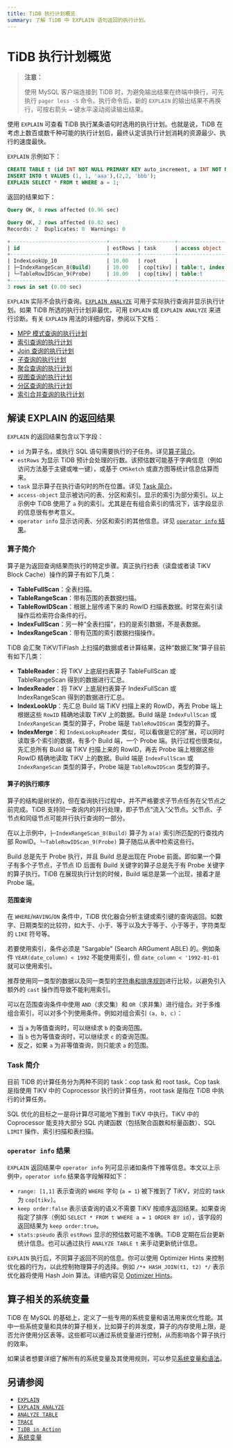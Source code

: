 ```yaml
---
title: TiDB 执行计划概览
summary: 了解 TiDB 中 EXPLAIN 语句返回的执行计划。
---
```


# TiDB 执行计划概览

> **注意：**
>
> 使用 MySQL 客户端连接到 TiDB 时，为避免输出结果在终端中换行，可先执行 `pager less -S` 命令。执行命令后，新的 `EXPLAIN` 的输出结果不再换行，可按右箭头 <kbd>→</kbd> 键水平滚动阅读输出结果。

使用 `EXPLAIN` 可查看 TiDB 执行某条语句时选用的执行计划。也就是说，TiDB 在考虑上数百或数千种可能的执行计划后，最终认定该执行计划消耗的资源最少、执行的速度最快。

`EXPLAIN` 示例如下：

```sql
CREATE TABLE t (id INT NOT NULL PRIMARY KEY auto_increment, a INT NOT NULL, pad1 VARCHAR(255), INDEX(a));
INSERT INTO t VALUES (1, 1, 'aaa'),(2,2, 'bbb');
EXPLAIN SELECT * FROM t WHERE a = 1;
```

返回的结果如下：

```sql
Query OK, 0 rows affected (0.96 sec)

Query OK, 2 rows affected (0.02 sec)
Records: 2  Duplicates: 0  Warnings: 0

+-------------------------------+---------+-----------+---------------------+---------------------------------------------+
| id                            | estRows | task      | access object       | operator info                               |
+-------------------------------+---------+-----------+---------------------+---------------------------------------------+
| IndexLookUp_10                | 10.00   | root      |                     |                                             |
| ├─IndexRangeScan_8(Build)     | 10.00   | cop[tikv] | table:t, index:a(a) | range:[1,1], keep order:false, stats:pseudo |
| └─TableRowIDScan_9(Probe)     | 10.00   | cop[tikv] | table:t             | keep order:false, stats:pseudo              |
+-------------------------------+---------+-----------+---------------------+---------------------------------------------+
3 rows in set (0.00 sec)
```

`EXPLAIN` 实际不会执行查询。[`EXPLAIN ANALYZE`](/sql-statements/sql-statement-explain-analyze.md) 可用于实际执行查询并显示执行计划。如果 TiDB 所选的执行计划非最优，可用 `EXPLAIN` 或 `EXPLAIN ANALYZE` 来进行诊断。有关 `EXPLAIN` 用法的详细内容，参阅以下文档：

+ [MPP 模式查询的执行计划](/explain-mpp.md)
+ [索引查询的执行计划](/explain-indexes.md)
+ [Join 查询的执行计划](/explain-joins.md)
+ [子查询的执行计划](/explain-subqueries.md)
+ [聚合查询的执行计划](/explain-aggregation.md)
+ [视图查询的执行计划](/explain-views.md)
+ [分区查询的执行计划](/explain-partitions.md)
+ [索引合并查询的执行计划](/explain-index-merge.md)

## 解读 EXPLAIN 的返回结果

`EXPLAIN` 的返回结果包含以下字段：

+ `id` 为算子名，或执行 SQL 语句需要执行的子任务。详见[算子简介](#算子简介)。
+ `estRows` 为显示 TiDB 预计会处理的行数。该预估数可能基于字典信息（例如访问方法基于主键或唯一键），或基于 `CMSketch` 或直方图等统计信息估算而来。
+ `task` 显示算子在执行语句时的所在位置。详见 [Task 简介](#task-简介)。
+ `access-object` 显示被访问的表、分区和索引。显示的索引为部分索引。以上示例中 TiDB 使用了 `a` 列的索引。尤其是在有组合索引的情况下，该字段显示的信息很有参考意义。
+ `operator info` 显示访问表、分区和索引的其他信息。详见 [`operator info` 结果](#operator-info-结果)。

### 算子简介

算子是为返回查询结果而执行的特定步骤。真正执行扫表（读盘或者读 TiKV Block Cache）操作的算子有如下几类：

- **TableFullScan**：全表扫描。
- **TableRangeScan**：带有范围的表数据扫描。
- **TableRowIDScan**：根据上层传递下来的 RowID 扫描表数据。时常在索引读操作后检索符合条件的行。
- **IndexFullScan**：另一种“全表扫描”，扫的是索引数据，不是表数据。
- **IndexRangeScan**：带有范围的索引数据扫描操作。

TiDB 会汇聚 TiKV/TiFlash 上扫描的数据或者计算结果，这种“数据汇聚”算子目前有如下几类：

- **TableReader**：将 TiKV 上底层扫表算子 TableFullScan 或 TableRangeScan 得到的数据进行汇总。
- **IndexReader**：将 TiKV 上底层扫表算子 IndexFullScan 或 IndexRangeScan 得到的数据进行汇总。
- **IndexLookUp**：先汇总 Build 端 TiKV 扫描上来的 RowID，再去 Probe 端上根据这些 `RowID` 精确地读取 TiKV 上的数据。Build 端是 `IndexFullScan` 或 `IndexRangeScan` 类型的算子，Probe 端是 `TableRowIDScan` 类型的算子。
- **IndexMerge**：和 `IndexLookupReader` 类似，可以看做是它的扩展，可以同时读取多个索引的数据，有多个 Build 端，一个 Probe 端。执行过程也很类似，先汇总所有 Build 端 TiKV 扫描上来的 RowID，再去 Probe 端上根据这些 RowID 精确地读取 TiKV 上的数据。Build 端是 `IndexFullScan` 或 `IndexRangeScan` 类型的算子，Probe 端是 `TableRowIDScan` 类型的算子。

#### 算子的执行顺序

算子的结构是树状的，但在查询执行过程中，并不严格要求子节点任务在父节点之前完成。TiDB 支持同一查询内的并行处理，即子节点“流入”父节点。父节点、子节点和同级节点可能并行执行查询的一部分。

在以上示例中，`├─IndexRangeScan_8(Build)` 算子为 `a(a)` 索引所匹配的行查找内部 RowID。`└─TableRowIDScan_9(Probe)` 算子随后从表中检索这些行。

Build 总是先于 Probe 执行，并且 Build 总是出现在 Probe 前面。即如果一个算子有多个子节点，子节点 ID 后面有 Build 关键字的算子总是先于有 Probe 关键字的算子执行。TiDB 在展现执行计划的时候，Build 端总是第一个出现，接着才是 Probe 端。

#### 范围查询

在 `WHERE`/`HAVING`/`ON` 条件中，TiDB 优化器会分析主键或索引键的查询返回。如数字、日期类型的比较符，如大于、小于、等于以及大于等于、小于等于，字符类型的 `LIKE` 符号等。

若要使用索引，条件必须是 "Sargable" (Search ARGument ABLE) 的。例如条件 `YEAR(date_column) < 1992` 不能使用索引，但 `date_column < '1992-01-01` 就可以使用索引。

推荐使用同一类型的数据以及同一类型的[字符串和排序规则](/character-set-and-collation.md)进行比较，以避免引入额外的 `cast` 操作而导致不能利用索引。

可以在范围查询条件中使用 `AND`（求交集）和 `OR`（求并集）进行组合。对于多维组合索引，可以对多个列使用条件。例如对组合索引 `(a, b, c)`：

+ 当 `a` 为等值查询时，可以继续求 `b` 的查询范围。
+ 当 `b` 也为等值查询时，可以继续求 `c` 的查询范围。
+ 反之，如果 `a` 为非等值查询，则只能求 `a` 的范围。

### Task 简介

目前 TiDB 的计算任务分为两种不同的 task：cop task 和 root task。Cop task 是指使用 TiKV 中的 Coprocessor 执行的计算任务，root task 是指在 TiDB 中执行的计算任务。

SQL 优化的目标之一是将计算尽可能地下推到 TiKV 中执行。TiKV 中的 Coprocessor 能支持大部分 SQL 内建函数（包括聚合函数和标量函数）、SQL `LIMIT` 操作、索引扫描和表扫描。

### `operator info` 结果

`EXPLAIN` 返回结果中 `operator info` 列可显示诸如条件下推等信息。本文以上示例中，`operator info` 结果各字段解释如下：

+ `range: [1,1]` 表示查询的 `WHERE` 字句 (`a = 1`) 被下推到了 TiKV，对应的 task 为 `cop[tikv]`。
+ `keep order:false` 表示该查询的语义不需要 TiKV 按顺序返回结果。如果查询指定了排序（例如 `SELECT * FROM t WHERE a = 1 ORDER BY id`），该字段的返回结果为 `keep order:true`。
+ `stats:pseudo` 表示 `estRows` 显示的预估数可能不准确。TiDB 定期在后台更新统计信息。也可以通过执行 `ANALYZE TABLE t` 来手动更新统计信息。

`EXPLAIN` 执行后，不同算子返回不同的信息。你可以使用 Optimizer Hints 来控制优化器的行为，以此控制物理算子的选择。例如 `/*+ HASH_JOIN(t1, t2) */` 表示优化器将使用 Hash Join 算法。详细内容见 [Optimizer Hints](/optimizer-hints.md)。

## 算子相关的系统变量

TiDB 在 MySQL 的基础上，定义了一些专用的系统变量和语法用来优化性能。其中一些系统变量和具体的算子相关，比如算子的并发度，算子的内存使用上限，是否允许使用分区表等。这些都可以通过系统变量进行控制，从而影响各个算子执行的效率。

如果读者想要详细了解所有的系统变量及其使用规则，可以参见[系统变量和语法](/system-variables.md)。

## 另请参阅

* [`EXPLAIN`](/sql-statements/sql-statement-explain.md)
* [`EXPLAIN ANALYZE`](/sql-statements/sql-statement-explain-analyze.md)
* [`ANALYZE TABLE`](/sql-statements/sql-statement-analyze-table.md)
* [`TRACE`](/sql-statements/sql-statement-trace.md)
* [`TiDB in Action`](https://book.tidb.io/session3/chapter1/sql-execution-plan.html)
* [系统变量](/system-variables.md)

